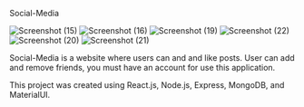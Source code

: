 Social-Media

![Screenshot (15)](https://user-images.githubusercontent.com/80778090/209697027-f5d71108-de72-463d-8017-73bd5677ffea.png)
![Screenshot (16)](https://user-images.githubusercontent.com/80778090/209697032-a360550b-d431-4033-87ad-ac0bd2051427.png)
![Screenshot (19)](https://user-images.githubusercontent.com/80778090/209696999-c4601d67-31fd-4438-b8d0-4a1b53d39f5a.png)
![Screenshot (22)](https://user-images.githubusercontent.com/80778090/209698036-f97ee53e-289d-43c5-babf-b05fb1920e70.png)
![Screenshot (20)](https://user-images.githubusercontent.com/80778090/209697016-63cbe18b-443a-4b7e-aeac-54590bf3b7b7.png)
![Screenshot (21)](https://user-images.githubusercontent.com/80778090/209697021-0b784eb1-207d-4538-8b25-4663fd012503.png)

Social-Media is a website where users can and and like posts. User can add and remove friends, you must have an account for use this application.

This project was created using React.js, Node.js, Express, MongoDB, and MaterialUI.
